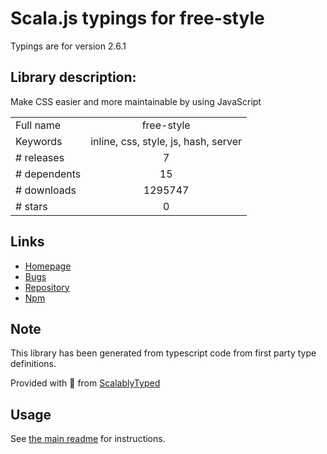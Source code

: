 
# Scala.js typings for free-style

Typings are for version 2.6.1

## Library description:
Make CSS easier and more maintainable by using JavaScript

|                    |                 |
| ------------------ | :-------------: |
| Full name          | free-style |
| Keywords           | inline, css, style, js, hash, server |
| # releases         | 7 |
| # dependents       | 15 |
| # downloads        | 1295747 |
| # stars            | 0 |

## Links
- [Homepage](https://github.com/blakeembrey/free-style)
- [Bugs](https://github.com/blakeembrey/free-style/issues)
- [Repository](https://github.com/blakeembrey/free-style)
- [Npm](https://www.npmjs.com/package/free-style)
    


## Note
This library has been generated from typescript code from first party type definitions.

Provided with :purple_heart: from [ScalablyTyped](https://github.com/oyvindberg/ScalablyTyped)

## Usage
See [the main readme](../../readme.md) for instructions.


